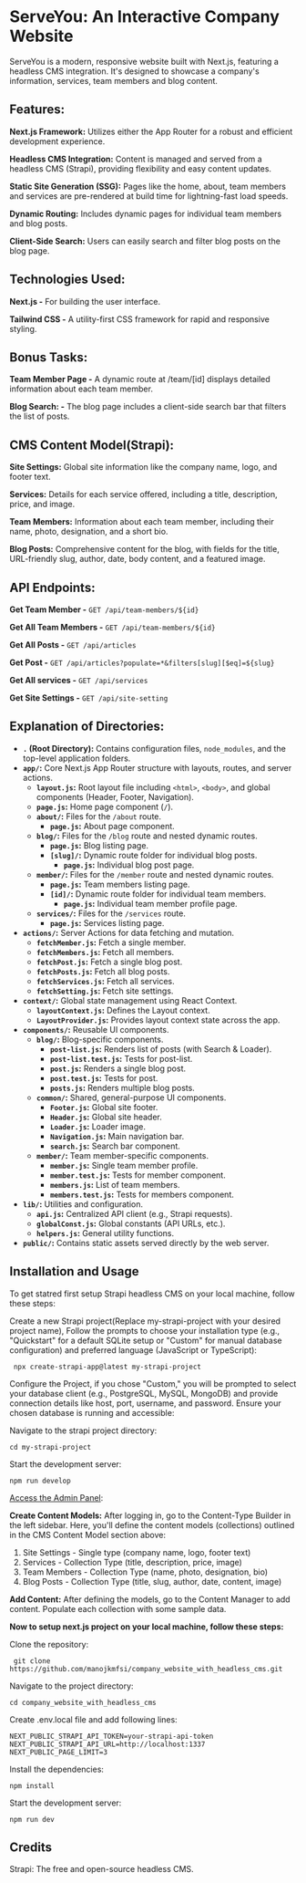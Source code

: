 # ServeYou: An Interactive Company Website

ServeYou is a modern, responsive website built with Next.js, featuring a headless CMS integration. It's designed to showcase a company's information, services, team members and blog content.

## Features:

**Next.js Framework:** Utilizes either the App Router for a robust and efficient development experience.

**Headless CMS Integration:** Content is managed and served from a headless CMS (Strapi), providing flexibility and easy content updates.

**Static Site Generation (SSG):** Pages like the home, about, team members and services are pre-rendered at build time for lightning-fast load speeds.

**Dynamic Routing:** Includes dynamic pages for individual team members and blog posts.

**Client-Side Search:** Users can easily search and filter blog posts on the blog page.

## Technologies Used:

**Next.js -** For building the user interface.

**Tailwind CSS -** A utility-first CSS framework for rapid and responsive styling.

## Bonus Tasks:

**Team Member Page -** A dynamic route at /team/[id] displays detailed information about each team member.

**Blog Search: -** The blog page includes a client-side search bar that filters the list of posts.

## CMS Content Model(Strapi):

**Site Settings:** Global site information like the company name, logo, and footer text.

**Services:** Details for each service offered, including a title, description, price, and image.

**Team Members:** Information about each team member, including their name, photo, designation, and a short bio.

**Blog Posts:** Comprehensive content for the blog, with fields for the title, URL-friendly slug, author, date, body content, and a featured image.

## API Endpoints:

**Get Team Member -** `GET /api/team-members/${id}`

**Get All Team Members -** `GET /api/team-members/${id}`

**Get All Posts -** `GET /api/articles`

**Get Post -** `GET /api/articles?populate=*&filters[slug][$eq]=${slug}`

**Get All services -** `GET /api/services`

**Get Site Settings -** `GET /api/site-setting`

## Explanation of Directories:

- **`.` (Root Directory):** Contains configuration files, `node_modules`, and the top-level application folders.
- **`app/`:** Core Next.js App Router structure with layouts, routes, and server actions.
  - **`layout.js`:** Root layout file including `<html>`, `<body>`, and global components (Header, Footer, Navigation).
  - **`page.js`:** Home page component (`/`).
  - **`about/`:** Files for the `/about` route.
    - **`page.js`:** About page component.
  - **`blog/`:** Files for the `/blog` route and nested dynamic routes.
    - **`page.js`:** Blog listing page.
    - **`[slug]/`:** Dynamic route folder for individual blog posts.
      - **`page.js`:** Individual blog post page.
  - **`member/`:** Files for the `/member` route and nested dynamic routes.
    - **`page.js`:** Team members listing page.
    - **`[id]/`:** Dynamic route folder for individual team members.
      - **`page.js`:** Individual team member profile page.
  - **`services/`:** Files for the `/services` route.
    - **`page.js`:** Services listing page.
- **`actions/`:** Server Actions for data fetching and mutation.
  - **`fetchMember.js`:** Fetch a single member.
  - **`fetchMembers.js`:** Fetch all members.
  - **`fetchPost.js`:** Fetch a single blog post.
  - **`fetchPosts.js`:** Fetch all blog posts.
  - **`fetchServices.js`:** Fetch all services.
  - **`fetchSetting.js`:** Fetch site settings.
- **`context/`:** Global state management using React Context.
  - **`layoutContext.js`:** Defines the Layout context.
  - **`LayoutProvider.js`:** Provides layout context state across the app.
- **`components/`:** Reusable UI components.
  - **`blog/`:** Blog-specific components.
    - **`post-list.js`:** Renders list of posts (with Search & Loader).
    - **`post-list.test.js`:** Tests for post-list.
    - **`post.js`:** Renders a single blog post.
    - **`post.test.js`:** Tests for post.
    - **`posts.js`:** Renders multiple blog posts.
  - **`common/`:** Shared, general-purpose UI components.
    - **`Footer.js`:** Global site footer.
    - **`Header.js`:** Global site header.
    - **`Loader.js`:** Loader image.
    - **`Navigation.js`:** Main navigation bar.
    - **`search.js`:** Search bar component.
  - **`member/`:** Team member-specific components.
    - **`member.js`:** Single team member profile.
    - **`member.test.js`:** Tests for member component.
    - **`members.js`:** List of team members.
    - **`members.test.js`:** Tests for members component.
- **`lib/`:** Utilities and configuration.
  - **`api.js`:** Centralized API client (e.g., Strapi requests).
  - **`globalConst.js`:** Global constants (API URLs, etc.).
  - **`helpers.js`:** General utility functions.
- **`public/`:** Contains static assets served directly by the web server.

## Installation and Usage

To get statred first setup Strapi headless CMS on your local machine, follow these steps:

Create a new Strapi project(Replace my-strapi-project with your desired project name), Follow the prompts to choose your installation type (e.g., "Quickstart" for a default SQLite setup or "Custom" for manual database configuration) and preferred language (JavaScript or TypeScript):

     npx create-strapi-app@latest my-strapi-project

Configure the Project, if you chose "Custom," you will be prompted to select your database client (e.g., PostgreSQL, MySQL, MongoDB) and provide connection details like host, port, username, and password. Ensure your chosen database is running and accessible:

Navigate to the strapi project directory:

    cd my-strapi-project

Start the development server:

    npm run develop

[Access the Admin Panel](http://localhost:1337/admin):

**Create Content Models:**
After logging in, go to the Content-Type Builder in the left sidebar. Here, you'll define the content models (collections) outlined in the CMS Content Model section above:

1. Site Settings - Single type (company name, logo, footer text)
2. Services - Collection Type (title, description, price, image)
3. Team Members - Collection Type (name, photo, designation, bio)
4. Blog Posts - Collection Type (title, slug, author, date, content, image)

**Add Content:**
After defining the models, go to the Content Manager to add content. Populate each collection with some sample data.

**Now to setup next.js project on your local machine, follow these steps:**

Clone the repository:

     git clone https://github.com/manojkmfsi/company_website_with_headless_cms.git

Navigate to the project directory:

    cd company_website_with_headless_cms

Create .env.local file and add following lines:

    NEXT_PUBLIC_STRAPI_API_TOKEN=your-strapi-api-token
    NEXT_PUBLIC_STRAPI_API_URL=http://localhost:1337
    NEXT_PUBLIC_PAGE_LIMIT=3

Install the dependencies:

    npm install

Start the development server:

    npm run dev

## Credits

Strapi: The free and open-source headless CMS.
